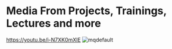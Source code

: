 # Media From Projects, Trainings, Lectures and more
https://youtu.be/i-N7XK0mXlE
![mqdefault](https://github.com/user-attachments/assets/43bc2705-4af1-41a7-be23-85c0fbaf102d)
